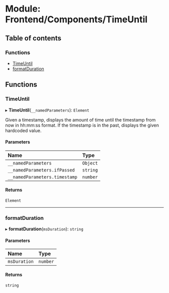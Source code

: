 # Module: Frontend/Components/TimeUntil

## Table of contents

### Functions

- [TimeUntil](Frontend_Components_TimeUntil.md#timeuntil)
- [formatDuration](Frontend_Components_TimeUntil.md#formatduration)

## Functions

### TimeUntil

▸ **TimeUntil**(`__namedParameters`): `Element`

Given a timestamp, displays the amount of time until the timestamp from now in hh:mm:ss format.
If the timestamp is in the past, displays the given hardcoded value.

#### Parameters

| Name                          | Type     |
| :---------------------------- | :------- |
| `__namedParameters`           | `Object` |
| `__namedParameters.ifPassed`  | `string` |
| `__namedParameters.timestamp` | `number` |

#### Returns

`Element`

---

### formatDuration

▸ **formatDuration**(`msDuration`): `string`

#### Parameters

| Name         | Type     |
| :----------- | :------- |
| `msDuration` | `number` |

#### Returns

`string`
